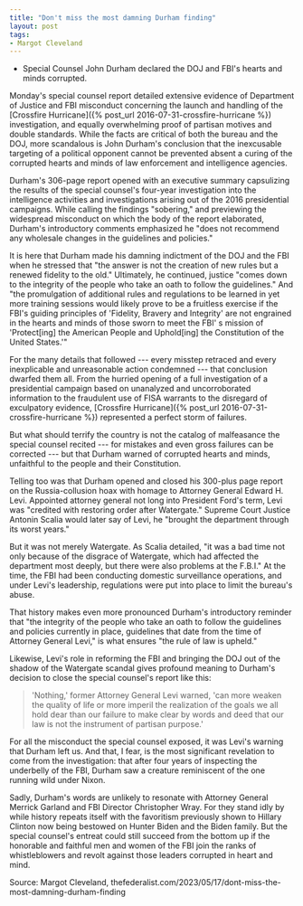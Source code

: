 ```yaml
---
title: "Don't miss the most damning Durham finding"
layout: post
tags:
- Margot Cleveland
---
```


- Special Counsel John Durham declared the DOJ and FBI's hearts and minds corrupted.

Monday's special counsel report detailed extensive evidence of Department of Justice and FBI misconduct concerning the launch and handling of the [Crossfire Hurricane]({% post_url 2016-07-31-crossfire-hurricane %}) investigation, and equally overwhelming proof of partisan motives and double standards. While the facts are critical of both the bureau and the DOJ, more scandalous is John Durham's conclusion that the inexcusable targeting of a political opponent cannot be prevented absent a curing of the corrupted hearts and minds of law enforcement and intelligence agencies.

Durham's 306-page report opened with an executive summary capsulizing the results of the special counsel's four-year investigation into the intelligence activities and investigations arising out of the 2016 presidential campaigns. While calling the findings "sobering," and previewing the widespread misconduct on which the body of the report elaborated, Durham's introductory comments emphasized he "does not recommend any wholesale changes in the guidelines and policies."

It is here that Durham made his damning indictment of the DOJ and the FBI when he stressed that "the answer is not the creation of new rules but a renewed fidelity to the old." Ultimately, he continued, justice "comes down to the integrity of the people who take an oath to follow the guidelines." And "the promulgation of additional rules and regulations to be learned in yet more training sessions would likely prove to be a fruitless exercise if the FBI's guiding principles of 'Fidelity, Bravery and Integrity' are not engrained in the hearts and minds of those sworn to meet the FBI' s mission of 'Protect[ing] the American People and Uphold[ing] the Constitution of the United States.'"

For the many details that followed --- every misstep retraced and every inexplicable and unreasonable action condemned --- that conclusion dwarfed them all. From the hurried opening of a full investigation of a presidential campaign based on unanalyzed and uncorroborated information to the fraudulent use of FISA warrants to the disregard of exculpatory evidence, [Crossfire Hurricane]({% post_url 2016-07-31-crossfire-hurricane %}) represented a perfect storm of failures.

But what should terrify the country is not the catalog of malfeasance the special counsel recited --- for mistakes and even gross failures can be corrected --- but that Durham warned of corrupted hearts and minds, unfaithful to the people and their Constitution.

Telling too was that Durham opened and closed his 300-plus page report on the Russia-collusion hoax with homage to Attorney General Edward H. Levi. Appointed attorney general not long into President Ford's term, Levi was "credited with restoring order after Watergate." Supreme Court Justice Antonin Scalia would later say of Levi, he "brought the department through its worst years."

But it was not merely Watergate. As Scalia detailed, "it was a bad time not only because of the disgrace of Watergate, which had affected the department most deeply, but there were also problems at the F.B.I." At the time, the FBI had been conducting domestic surveillance operations, and under Levi's leadership, regulations were put into place to limit the bureau's abuse.

That history makes even more pronounced Durham's introductory reminder that "the integrity of the people who take an oath to follow the guidelines and policies currently in place, guidelines that date from the time of Attorney General Levi," is what ensures "the rule of law is upheld."

Likewise, Levi's role in reforming the FBI and bringing the DOJ out of the shadow of the Watergate scandal gives profound meaning to Durham's decision to close the special counsel's report like this:

> 'Nothing,' former Attorney General Levi warned, 'can more weaken the quality of life or more imperil the realization of the goals we all hold dear than our failure to make clear by words and deed that our law is not the instrument of partisan purpose.'

For all the misconduct the special counsel exposed, it was Levi's warning that Durham left us. And that, I fear, is the most significant revelation to come from the investigation: that after four years of inspecting the underbelly of the FBI, Durham saw a creature reminiscent of the one running wild under Nixon.

Sadly, Durham's words are unlikely to resonate with Attorney General Merrick Garland and FBI Director Christopher Wray. For they stand idly by while history repeats itself with the favoritism previously shown to Hillary Clinton now being bestowed on Hunter Biden and the Biden family. But the special counsel's entreat could still succeed from the bottom up if the honorable and faithful men and women of the FBI join the ranks of whistleblowers and revolt against those leaders corrupted in heart and mind.

Source: Margot Cleveland, thefederalist.com/2023/05/17/dont-miss-the-most-damning-durham-finding
